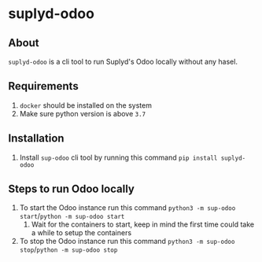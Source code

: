 # suplyd-odoo

## About
`suplyd-odoo` is a cli tool to run Suplyd's Odoo locally without any hasel. 

## Requirements
1. `docker` should be installed on the system
2. Make sure python version is above `3.7`

## Installation
1. Install `sup-odoo` cli tool by running this command `pip install suplyd-odoo` 

## Steps to run Odoo locally
1. To start the Odoo instance run this command `python3 -m sup-odoo start`/`python -m sup-odoo start`
   1. Wait for the containers to start, keep in mind the first time could take a while to setup the containers
2. To stop the Odoo instance run this command `python3 -m sup-odoo stop`/`python -m sup-odoo stop`